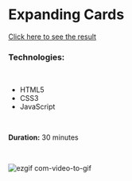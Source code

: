 # Expanding Cards

[Click here to see the result](dpaguba.github.io/expanding-cards/)

### Technologies:

<br>

 - HTML5
 - CSS3
 - JavaScript

<br>

**Duration:** 30 minutes

<br>

![ezgif com-video-to-gif](https://user-images.githubusercontent.com/88382171/222894878-a77d039f-1111-4290-be06-a259fcfb8efb.gif)
